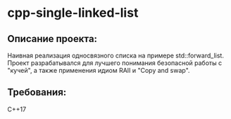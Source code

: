 # cpp-single-linked-list
## Описание проекта: 
Наивная реализация односвязного списка на примере std::forward_list.
Проект разрабатывался для лучшего понимания безопасной работы с "кучей", а также применения идиом RAII и "Copy and swap".
## Требования:
C++17
